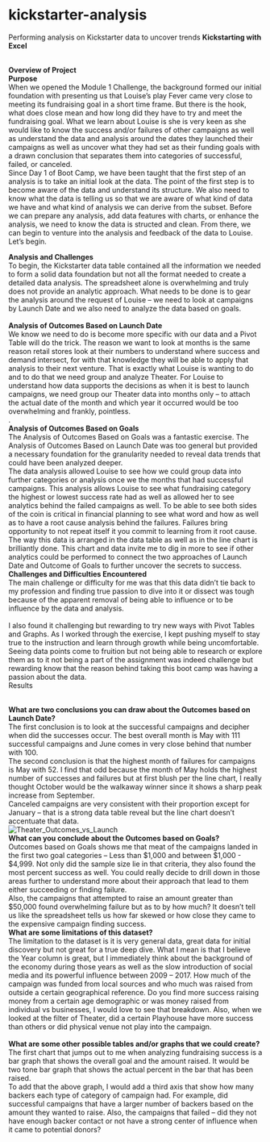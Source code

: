 # kickstarter-analysis
Performing analysis on Kickstarter data to uncover trends
**Kickstarting with Excel<br><br>**

**Overview of Project<br>**
**Purpose<br>**
When we opened the Module 1 Challenge, the background formed our initial foundation with presenting us that Louise’s play Fever came very close to meeting its fundraising goal in a short time frame.  But there is the hook, what does close mean and how long did they have to try and meet the fundraising goal.  What we learn about Louise is she is very keen as she would like to know the success and/or failures of other campaigns as well as understand the data and analysis around the dates they launched their campaigns as well as uncover what they had set as their funding goals with a drawn conclusion that separates them into categories of successful, failed, or canceled.  
Since Day 1 of Boot Camp, we have been taught that the first step of an analysis is to take an initial look at the data. The point of the first step is to become aware of the data and understand its structure.  We also need to know what the data is telling us so that we are aware of what kind of data we have and what kind of analysis we can derive from the subset.  Before we can prepare any analysis, add data features with charts, or enhance the analysis, we need to know the data is structed and clean.  From there, we can begin to venture into the analysis and feedback of the data to Louise.  Let’s begin.<br>

**Analysis and Challenges<br>**
To begin, the Kickstarter data table contained all the information we needed to form a solid data foundation but not all the format needed to create a detailed data analysis.  The spreadsheet alone is overwhelming and truly does not provide an analytic approach.  What needs to be done is to gear the analysis around the request of Louise – we need to look at campaigns by Launch Date and we also need to analyze the data based on goals.<br>  
**Analysis of Outcomes Based on Launch Date<br>**
We know we need to do is become more specific with our data and a Pivot Table will do the trick.  The reason we want to look at months is the same reason retail stores look at their numbers to understand where success and demand intersect, for with that knowledge they will be able to apply that analysis to their next venture.  That is exactly what Louise is wanting to do and to do that we need group and analyze Theater.  For Louise to understand how data supports the decisions as when it is best to launch campaigns, we need group our Theater data into months only – to attach the actual date of the month and which year it occurred would be too overwhelming and frankly, pointless.<br>  .  
**Analysis of Outcomes Based on Goals<br>**
The Analysis of Outcomes Based on Goals was a fantastic exercise.  The Analysis of Outcomes Based on Launch Date was too general but provided a necessary foundation for the granularity needed to reveal data trends that could have been analyzed deeper.<br>
The data analysis allowed Louise to see how we could group data into further categories or analysis once we the months that had successful campaigns.  This analysis allows Louise to see what fundraising category the highest or lowest success rate had as well as allowed her to see analytics behind the failed campaigns as well.  To be able to see both sides of the coin is critical in financial planning to see what word and how as well as to have a root cause analysis behind the failures.  Failures bring opportunity to not repeat itself it you commit to learning from it root cause.<br>
The way this data is arranged in the data table as well as in the line chart is brilliantly done.   This chart and data invite me to dig in more to see if other analytics could be performed to connect the two approaches of Launch Date and Outcome of Goals to further uncover the secrets to success.<br>
**Challenges and Difficulties Encountered<br>**
The main challenge or difficulty for me was that this data didn’t tie back to my profession and finding true passion to dive into it or dissect was tough because of the apparent removal of being able to influence or to be influence by the data and analysis.<br>  
I also found it challenging but rewarding to try new ways with Pivot Tables and Graphs.  As I worked through the exercise, I kept pushing myself to stay true to the instruction and learn through growth while being uncomfortable.  Seeing data points come to fruition but not being able to research or explore them as to it not being a part of the assignment was indeed challenge but rewarding know that the reason behind taking this boot camp was having a passion about the data.<br>
Results<br><br>

**What are two conclusions you can draw about the Outcomes based on Launch Date? <br>**
The first conclusion is to look at the successful campaigns and decipher when did the successes occur.  The best overall month is May with 111 successful campaigns and June comes in very close behind that number with 100.<br>
The second conclusion is that the highest month of failures for campaigns is May with 52.  I find that odd because the month of May holds the highest number of successes and failures but at first blush per the line chart, I really thought October would be the walkaway winner since it shows a sharp peak increase from September.  
Canceled campaigns are very consistent with their proportion except for January – that is a strong data table reveal but the line chart doesn’t accentuate that data.<br>
![Theater_Outcomes_vs_Launch](Resources/Theater_Outcomes_vs_Launch.png)<br>
**What can you conclude about the Outcomes based on Goals?<br>**
Outcomes based on Goals shows me that meat of the campaigns landed in the first two goal categories – Less than $1,000 and between $1,000 - $4,999.  Not only did the sample size lie in that criteria, they also found the most percent success as well.  You could really decide to drill down in those areas further to understand more about their approach that lead to them either succeeding or finding failure.<br>
Also, the campaigns that attempted to raise an amount greater than $50,000 found overwhelming failure but as to by how much?  It doesn’t tell us like the spreadsheet tells us how far skewed or how close they came to the expensive campaign finding success.<br>
**What are some limitations of this dataset?<br>**
The limitation to the dataset is it is very general data, great data for initial discovery but not great for a true deep dive.  What I mean is that I believe the Year column is great, but I immediately think about the background of the economy during those years as well as the slow introduction of social media and its powerful influence between 2009 – 2017.  How much of the campaign was funded from local sources and who much was raised from outside a certain geographical reference.  Do you find more success raising money from a certain age demographic or was money raised from individual vs businesses, I would love to see that breakdown.  Also, when we looked at the filter of Theater, did a certain Playhouse have more success than others or did physical venue not play into the campaign.<br>  
**What are some other possible tables and/or graphs that we could create?<br>**
The first chart that jumps out to me when analyzing fundraising success is a bar graph that shows the overall goal and the amount raised.  It would be two tone bar graph that shows the actual percent in the bar that has been raised.<br> 
To add that the above graph, I would add a third axis that show how many backers each type of category of campaign had.  For example, did successful campaigns that have a larger number of backers based on the amount they wanted to raise.  Also, the campaigns that failed – did they not have enough backer contact or not have a strong center of influence when it came to potential donors?

